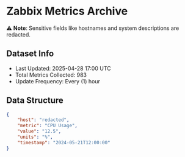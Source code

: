 # Zabbix Metrics Archive

⚠️ **Note**: Sensitive fields like hostnames and system descriptions are redacted.

## Dataset Info
- Last Updated: 2025-04-28 17:00 UTC
- Total Metrics Collected: 983
- Update Frequency: Every (1) hour

## Data Structure
```json
{
    "host": "redacted",
    "metric": "CPU Usage",
    "value": "12.5",
    "units": "%",
    "timestamp": "2024-05-21T12:00:00"
}
```
